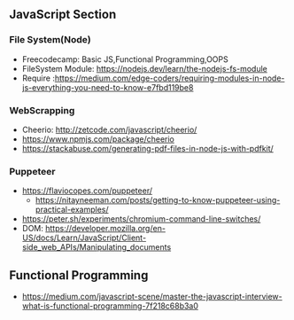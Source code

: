 ## JavaScript Section
### File System(Node)
* Freecodecamp: Basic JS,Functional Programming,OOPS
* FileSystem Module: https://nodejs.dev/learn/the-nodejs-fs-module
* Require :https://medium.com/edge-coders/requiring-modules-in-node-js-everything-you-need-to-know-e7fbd119be8
### **WebScrapping**
* Cheerio: http://zetcode.com/javascript/cheerio/
* https://www.npmjs.com/package/cheerio
* https://stackabuse.com/generating-pdf-files-in-node-js-with-pdfkit/
### Puppeteer
 * https://flaviocopes.com/puppeteer/
	* https://nitayneeman.com/posts/getting-to-know-puppeteer-using-practical-examples/
  * https://peter.sh/experiments/chromium-command-line-switches/
  * DOM: https://developer.mozilla.org/en-US/docs/Learn/JavaScript/Client-side_web_APIs/Manipulating_documents
## Functional Programming
* https://medium.com/javascript-scene/master-the-javascript-interview-what-is-functional-programming-7f218c68b3a0